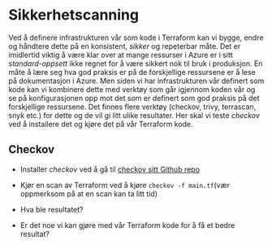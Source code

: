 # Sikkerhetscanning

Ved å definere infrastrukturen vår som kode i Terraform kan vi bygge, endre og håndtere dette på en konsistent, *sikker* og repeterbar måte. Det er imidlertid viktig å være klar over at mange ressurser i Azure er i sitt *standard-oppsett* ikke regnet for å være sikkert nok til bruk i produksjon. En måte å lære seg hva god praksis er på de forskjellige ressursene er å lese på dokumentasjon i Azure. Men siden vi har infrastrukturen vår definert som kode kan vi kombinere dette med verktøy som går igjennom koden vår og se på konfigurasjonen opp mot det som er definert som god praksis på det forskjellige ressursene. Det finnes flere verktøy (checkov, trivy, terrascan, snyk etc.) for dette og de vil gi litt ulike resultater. Her skal vi teste *checkov* ved å installere det og kjøre det på vår Terraform kode.

## Checkov

- Installer *checkov* ved å gå til [checkov sitt Github repo](https://github.com/bridgecrewio/checkov?tab=readme-ov-file#getting-started)

- Kjør en scan av Terraform ved å kjøre ``checkov -f main.tf``(vær oppmerksom på at en scan kan ta litt tid)

- Hva ble resultatet?

- Er det noe vi kan gjøre med vår Terraform kode for å få et bedre resultat?
